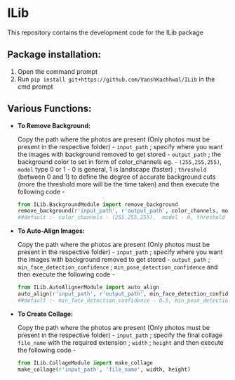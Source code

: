 # ILib
This repository contains the development code for the ILib package

## Package installation:
1. Open the command prompt
2. Run `pip install git+https://github.com/VanshKachhwal/ILib` in the cmd prompt

## Various Functions:
* **To Remove Background:**

  Copy the path where the photos are present (Only photos must be present in the respective folder) - `input_path` ; specify where you want the images with background removed to get stored - `output_path` ; the background color to set in form of color_channels eg. - `(255,255,255)`, `model` type 0 or 1 - 0 is general,  1 is landscape (faster) ; `threshold` (between 0 and 1) to define the degree of accurate background cuts (more the threshold more will be the time taken) and then execute the following code -
  ```python
  from ILib.BackgroundModule import remove_background
  remove_background(r'input_path', r'output_path', color_channels, model, threshold)
  ##default :- color_channels - (255,255,255),  model - 0, threshold - 0.1
  ```
* **To Auto-Align Images:**

  Copy the path where the photos are present (Only photos must be present in the respective folder) - `input_path` ; specify where you want the images with background removed to get stored - `output_path` ; `min_face_detection_confidence` ; `min_pose_detection_confidence` and then execute the following code -
  ```python
  from ILib.AutoAlignerModule import auto_align
  auto_align(r'input_path', r'output_path', min_face_detection_confidence, min_pose_detection_confidence)
  ##default :- min_face_detection_confidence - 0.5, min_pose_detection_confidence - 0,5
  ```
* **To Create Collage:**

  Copy the path where the photos are present (Only photos must be present in the respective folder) - `input_path` ; specify the final collage `file_name` with the required extension ; `width` ; `height` and then execute the following code -
  ```python
  from ILib.CollageModule import make_collage
  make_collage(r'input_path', 'file_name', width, height)
  ```


